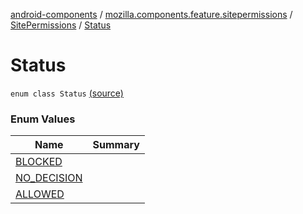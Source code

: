 [android-components](../../../index.md) / [mozilla.components.feature.sitepermissions](../../index.md) / [SitePermissions](../index.md) / [Status](./index.md)

# Status

`enum class Status` [(source)](https://github.com/mozilla-mobile/android-components/blob/master/components/feature/sitepermissions/src/main/java/mozilla/components/feature/sitepermissions/SitePermissions.kt#L23)

### Enum Values

| Name | Summary |
|---|---|
| [BLOCKED](-b-l-o-c-k-e-d.md) |  |
| [NO_DECISION](-n-o_-d-e-c-i-s-i-o-n.md) |  |
| [ALLOWED](-a-l-l-o-w-e-d.md) |  |
